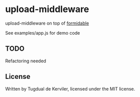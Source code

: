 # upload-middleware

upload-middleware on top of [formidable][1]

See examples/app.js for demo code


## TODO

Refactoring needed


## License

Written by Tugdual de Kerviler, licensed under the MIT license.

[1]: https://github.com/felixge/node-formidable
